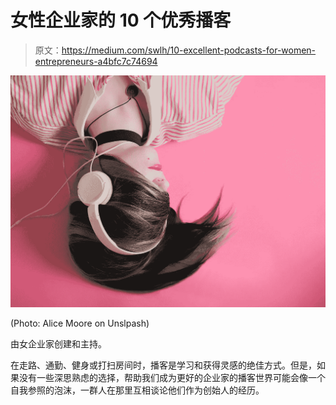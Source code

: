 # 女性企业家的 10 个优秀播客

> 原文：<https://medium.com/swlh/10-excellent-podcasts-for-women-entrepreneurs-a4bfc7c74694>

![](img/792f2690e598213615f1b7802d060ec6.png)

(Photo: Alice Moore on Unslpash)

由女企业家创建和主持。

在走路、通勤、健身或打扫房间时，播客是学习和获得灵感的绝佳方式。但是，如果没有一些深思熟虑的选择，帮助我们成为更好的企业家的播客世界可能会像一个自我参照的泡沫，一群人在那里互相谈论他们作为创始人的经历。